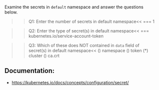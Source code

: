 Examine the secrets in `default` namespace and answer the questions below.

>>Q1: Enter the number of secrets in default namespace<<
=== 1

>>Q2: Enter the type of secret(s) in default namespace<<
=== kubernetes.io/service-account-token

>>Q3: Which of these does NOT contained in `data` field of secret(s) in default namespace<<
() namespace
() token
(*) cluster
() ca.crt


## Documentation:
- https://kubernetes.io/docs/concepts/configuration/secret/
